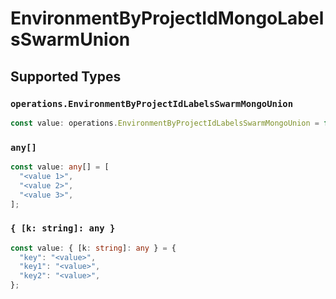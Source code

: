 # EnvironmentByProjectIdMongoLabelsSwarmUnion


## Supported Types

### `operations.EnvironmentByProjectIdLabelsSwarmMongoUnion`

```typescript
const value: operations.EnvironmentByProjectIdLabelsSwarmMongoUnion = false;
```

### `any[]`

```typescript
const value: any[] = [
  "<value 1>",
  "<value 2>",
  "<value 3>",
];
```

### `{ [k: string]: any }`

```typescript
const value: { [k: string]: any } = {
  "key": "<value>",
  "key1": "<value>",
  "key2": "<value>",
};
```

